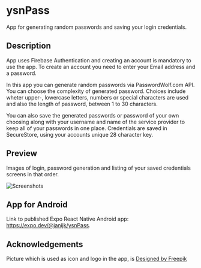 
# ysnPass
App for generating random passwords and saving your login credentials.

## Description
App uses Firebase Authentication and creating an account is mandatory to use the app. To create an account
you need to enter your Email address and a password.

In this app you can generate random passwords via PasswordWolf.com API. You can choose the complexity
of generated password. Choices include wheter upper-, lowercase letters, numbers or special characters
are used and also the length of password, between 1 to 30 characters.

You can also save the generated passwords or password of your own choosing along with your username and
name of the service provider to keep all of your passwords in one place. Credentials are saved in SecureStore, using your accounts unique 28 character key.

## Preview
Images of login, password generation and listing of your saved credentials screens in that order.

![Screenshots](https://github.com/janijk/mobOhj/blob/main/readmeImage4.jpg?raw=true)

## App for Android
Link to published Expo React Native Android app: https://expo.dev/@janijk/ysnPass.

## Acknowledgements
Picture which is used as icon and logo in the app, is <a href="http://www.freepik.com">Designed by Freepik</a>
